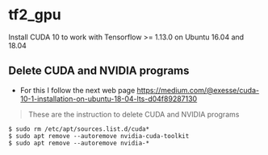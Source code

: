 # tf2_gpu
Install CUDA 10 to work with Tensorflow  >= 1.13.0 on Ubuntu 16.04 and 18.04

## Delete CUDA and NVIDIA programs

- For this I follow the next web page https://medium.com/@exesse/cuda-10-1-installation-on-ubuntu-18-04-lts-d04f89287130

> These are the instruction to delete CUDA and NVIDIA programs

```shell
$ sudo rm /etc/apt/sources.list.d/cuda*
$ sudo apt remove --autoremove nvidia-cuda-toolkit
$ sudo apt remove --autoremove nvidia-*
```